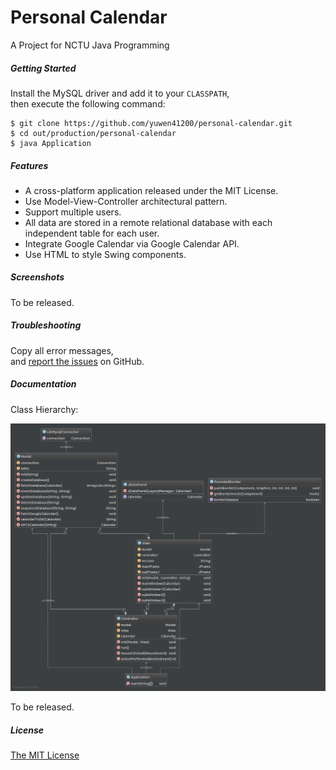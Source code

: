 # Personal Calendar #

A Project for NCTU Java Programming

##### Getting Started #####

Install the MySQL driver and add it to your `CLASSPATH`,  
then execute the following command:

```
$ git clone https://github.com/yuwen41200/personal-calendar.git
$ cd out/production/personal-calendar
$ java Application
```

##### Features #####

+ A cross-platform application released under the MIT License.
+ Use Model-View-Controller architectural pattern.
+ Support multiple users.
+ All data are stored in a remote relational database with each independent table for each user.
+ Integrate Google Calendar via Google Calendar API.
+ Use HTML to style Swing components.

##### Screenshots #####

To be released.

##### Troubleshooting #####

Copy all error messages,  
and [report the issues][issue-link] on GitHub.

##### Documentation #####

Class Hierarchy:

![UML Diagram][diagram-link]

To be released.

##### License #####

[The MIT License][license-link]

[issue-link]: https://github.com/yuwen41200/personal-calendar/issues/new
[diagram-link]: https://raw.githubusercontent.com/yuwen41200/personal-calendar/master/Diagram.png "UML Diagram"
[license-link]: https://raw.githubusercontent.com/yuwen41200/personal-calendar/master/LICENSE
